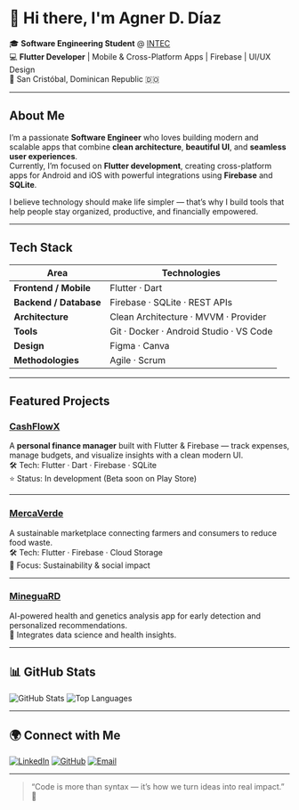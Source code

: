 # 👋 Hi there, I'm **Agner D. Díaz**

🎓 **Software Engineering Student** @ [INTEC](https://www.intec.edu.do)  
💻 **Flutter Developer** | Mobile & Cross-Platform Apps | Firebase | UI/UX Design  
📍 San Cristóbal, Dominican Republic 🇩🇴  

---

##  About Me

I’m a passionate **Software Engineer** who loves building modern and scalable apps that combine **clean architecture**, **beautiful UI**, and **seamless user experiences**.  
Currently, I’m focused on **Flutter development**, creating cross-platform apps for Android and iOS with powerful integrations using **Firebase** and **SQLite**.

I believe technology should make life simpler — that’s why I build tools that help people stay organized, productive, and financially empowered.  

---

## Tech Stack

| Area | Technologies |
|------|---------------|
| **Frontend / Mobile** | Flutter · Dart |
| **Backend / Database** | Firebase · SQLite · REST APIs |
| **Architecture** | Clean Architecture · MVVM · Provider |
| **Tools** | Git · Docker · Android Studio · VS Code |
| **Design** | Figma · Canva |
| **Methodologies** | Agile · Scrum |

---

##  Featured Projects

### [CashFlowX](https://github.com/agnerdiaz/CashFlowX)
A **personal finance manager** built with Flutter & Firebase — track expenses, manage budgets, and visualize insights with a clean modern UI.  
🛠 Tech: Flutter · Dart · Firebase · SQLite  
⭐ Status: In development (Beta soon on Play Store)

---

### [MercaVerde](#)
A sustainable marketplace connecting farmers and consumers to reduce food waste.  
🛠 Tech: Flutter · Firebase · Cloud Storage  
🎯 Focus: Sustainability & social impact

---

### [MineguaRD](#)
AI-powered health and genetics analysis app for early detection and personalized recommendations.  
🧠 Integrates data science and health insights.

---

## 📊 GitHub Stats

![GitHub Stats](https://github-readme-stats.vercel.app/api?username=agnerddiaz&show_icons=true&theme=tokyonight)
![Top Languages](https://github-readme-stats.vercel.app/api/top-langs/?username=agnerddiaz&layout=compact&theme=tokyonight)

---

## 🌍 Connect with Me

[![LinkedIn](https://img.shields.io/badge/LinkedIn-Agner%20Díaz-blue?style=flat&logo=linkedin)](https://www.linkedin.com/in/agnerdiaz)
[![GitHub](https://img.shields.io/badge/GitHub-AgnerDDiaz-black?style=flat&logo=github)](https://github.com/AgnerDDiaz)
[![Email](https://img.shields.io/badge/Email-agnerdiaz.dev%40gmail.com-red?style=flat&logo=gmail)](mailto:agnerdiazenc@gmail.com)

---

> “Code is more than syntax — it’s how we turn ideas into real impact.” 🚀
